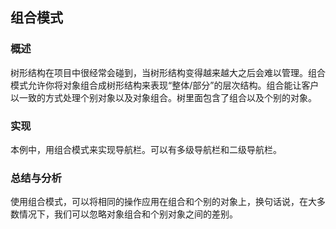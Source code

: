 ## 组合模式

### 概述
树形结构在项目中很经常会碰到，当树形结构变得越来越大之后会难以管理。组合模式允许你将对象组合成树形结构来表现“整体/部分”的层次结构。组合能让客户以一致的方式处理个别对象以及对象组合。树里面包含了组合以及个别的对象。

### 实现
本例中，用组合模式来实现导航栏。可以有多级导航栏和二级导航栏。

### 总结与分析
使用组合模式，可以将相同的操作应用在组合和个别的对象上，换句话说，在大多数情况下，我们可以忽略对象组合和个别对象之间的差别。
